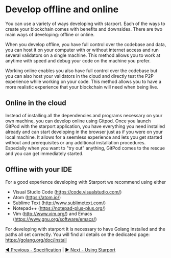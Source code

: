 # Develop offline and online

You can use a variety of ways developing with starport. Each of the ways to create your blockchain comes with benefits and downsides. There are two main ways of developing: offline or online.

When you develop offline, you have full control over the codebase and data, you can host it on your computer with or without internet access and run several validators on a single machine. This method allows you to work at anytime with speed and debug your code on the machine you prefer.

Working online enables you also have full control over the codebase but you can also host your validators in the cloud and directly test the P2P experience while working on your code. This method allows you to have a more realistic experience that your blockchain will need when being live.

## Online in the cloud

Instead of installing all the dependencies and programs necessary on your own machine, you can develop online using Gitpod.
Once you launch GitPod with the starport application, you have everything you need installed already and can start developing in the browser just as if you were on your local machine. It allows for a seemless experience and lets you get started without and prerequisites or any additional installation procedures.
Especially when you want to "try out" anything, GitPod comes to the rescue and you can get immediately started.

## Offline with your IDE

For a good experience developing with Starport we recommend using either

- Visual Studio Code (https://code.visualstudio.com/)
- Atom (https://atom.io/)
- Sublime Text (http://www.sublimetext.com/)
- Notepad++ (https://notepad-plus-plus.org/)
- Vim (http://www.vim.org/) and Emacs (https://www.gnu.org/software/emacs/)

For developing with starport it is necessary to have Golang installed and the paths all set correctly.
You will find all details on the dedicated page: https://golang.org/doc/install

[◀️ Previous - Specification](../../01%20Introduction/02_documentation_specification/02_documentation_specification.md) | [▶️ Next - Using Starport](../../02%20Using%20Starport/01_using_starport/01_using_starport.md)  